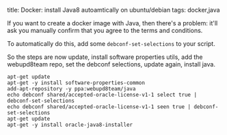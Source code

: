 title: Docker: install Java8 autoamtically on ubuntu/debian
tags: docker,java

If you want to create a docker image with Java, then there's a problem: it'll ask you manually confirm that you agree to the terms and conditions.

To automatically do this, add some `debconf-set-selections` to your script.

So the steps are now update, install software properties utils, add the webupd8team repo, set the debconf selections, update again, install java.

    apt-get update
    apt-get -y install software-properties-common
    add-apt-repository -y ppa:webupd8team/java
    echo debconf shared/accepted-oracle-license-v1-1 select true | debconf-set-selections
    echo debconf shared/accepted-oracle-license-v1-1 seen true | debconf-set-selections
    apt-get update
    apt-get -y install oracle-java8-installer
